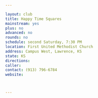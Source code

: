```yaml
---

layout: club
title: Happy Time Squares
mainstream: yes
plus: no
advanced: no
rounds: no
schedule: second Saturday, 7:30 PM
location: First United Methodist Church
address: Campus West, Lawrence, KS
state: KS
directions: 
caller: 
contact: (913) 796-6784
website: 



---
```


